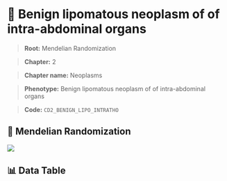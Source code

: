 # 🧪 Benign lipomatous neoplasm of  of intra-abdominal organs

> **Root:** Mendelian Randomization

> **Chapter:** 2  

> **Chapter name:** Neoplasms

> **Phenotype:** Benign lipomatous neoplasm of  of intra-abdominal organs  

> **Code:** `CD2_BENIGN_LIPO_INTRATHO`

## 🧬 Mendelian Randomization  

<img src="/MR/Figures/Forward/CD2_BENIGN_LIPO_INTRATHO.png"/>

## 📊 Data Table

<CsvTableMRF src="/MR_Data/Forward/CD2_BENIGN_LIPO_INTRATHO.csv"/>
